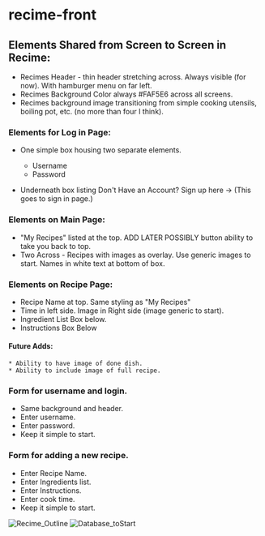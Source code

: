# recime-front

## Elements Shared from Screen to Screen in Recime:
* Recimes Header - thin header stretching across.  Always visible (for now). With hamburger menu on far left. 
* Recimes Background Color always #FAF5E6 across all screens. 
* Recimes background image transitioning from simple cooking utensils, boiling pot, etc. (no more than four I think). 

### Elements for Log in Page:
* One simple box housing two separate elements.
    * Username
    * Password

* Underneath box listing Don't Have an Account? Sign up here -> (This goes to sign in page.)

### Elements on Main Page: 
* "My Recipes" listed at the top.  ADD LATER POSSIBLY button ability to take you back to top.
* Two Across - Recipes with images as overlay. Use generic images to start. Names in white text at bottom of box.

### Elements on Recipe Page:
* Recipe Name at top. Same styling as "My Recipes"
* Time in left side. Image in Right side (image generic to start).
* Ingredient List Box below. 
* Instructions Box Below
#### Future Adds:
    * Ability to have image of done dish.
    * Ability to include image of full recipe. 

### Form for username and login.
* Same background and header.
* Enter username.
* Enter password.
* Keep it simple to start.


### Form for adding a new recipe. 
* Enter Recipe Name.
* Enter Ingredients list.
* Enter Instructions. 
* Enter cook time. 
* Keep it simple to start.

![Recime_Outline](https://github.comcollinblank/recime-frontend/blog/Recime_Outline.png)
![Database_toStart](https://github.comcollinblank/recime-frontend/blog/Database_tostart.png)